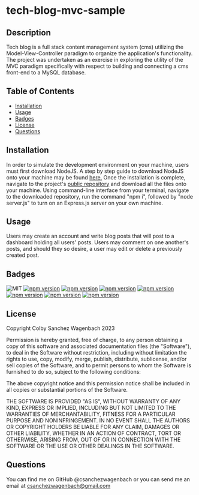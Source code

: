 # tech-blog-mvc-sample

## Description
Tech blog is a full stack content management system (cms) utilizing the Model-View-Controller paradigm to organize the application's functionality. The project was undertaken as an exercise in exploring the utility of the MVC paradigm specifically with respect to building and connecting a cms front-end to a MySQL database.

## Table of Contents
- [Installation](#installation)
- [Usage](#usage)
- [Badges](#badges)
- [License](#license)
- [Questions](#questions)

## Installation
In order to simulate the development environment on your machine, users must first  download NodeJS. A step by step guide to download NodeJS onto your machine may be found [here.](https://coding-boot-camp.github.io/full-stack/nodejs/how-to-install-nodejs) Once the installation is complete, navigate to the project's [public repository](https://github.com/csanchezwagenbach/tech-blog-mvc-sample) and download all the files onto your machine. Using command-line interface from your terminal, navigate to the downloaded repository, run the command "npm i", followed by "node server.js" to turn on an Express.js server on your own machine.

## Usage
Users may create an account and write blog posts that will post to a dashboard holding all users' posts. Users may comment on one another's posts, and should they so desire, a user may edit or delete a previously created post. 

## Badges
![MIT](https://img.shields.io/badge/License-MIT-yellow.svg)
[![npm version](https://badge.fury.io/js/bcrypt.svg)](https://badge.fury.io/js/bcrypt)
[![npm version](https://badge.fury.io/js/connect-session-sequelize.svg)](https://badge.fury.io/js/connect-session-sequelize)
[![npm version](https://badge.fury.io/js/dotenv.svg)](https://badge.fury.io/js/dotenv)
[![npm version](https://badge.fury.io/js/express.svg)](https://badge.fury.io/js/express)
[![npm version](https://badge.fury.io/js/express-session.svg)](https://badge.fury.io/js/express-session)
[![npm version](https://badge.fury.io/js/mysql2.svg)](https://badge.fury.io/js/mysql2)
[![npm version](https://badge.fury.io/js/sequelize.svg)](https://badge.fury.io/js/sequelize)

## License  
Copyright Colby Sanchez Wagenbach 2023

Permission is hereby granted, free of charge, to any person obtaining a copy of this software and associated documentation files (the "Software"), to deal in the Software without restriction, including without limitation the rights to use, copy, modify, merge, publish, distribute, sublicense, and/or sell copies of the Software, and to permit persons to whom the Software is furnished to do so, subject to the following conditions:

The above copyright notice and this permission notice shall be included in all copies or substantial portions of the Software.

THE SOFTWARE IS PROVIDED "AS IS", WITHOUT WARRANTY OF ANY KIND, EXPRESS OR IMPLIED, INCLUDING BUT NOT LIMITED TO THE WARRANTIES OF MERCHANTABILITY, FITNESS FOR A PARTICULAR PURPOSE AND NONINFRINGEMENT. IN NO EVENT SHALL THE AUTHORS OR COPYRIGHT HOLDERS BE LIABLE FOR ANY CLAIM, DAMAGES OR OTHER LIABILITY, WHETHER IN AN ACTION OF CONTRACT, TORT OR OTHERWISE, ARISING FROM, OUT OF OR IN CONNECTION WITH THE SOFTWARE OR THE USE OR OTHER DEALINGS IN THE SOFTWARE.
    
## Questions
You can find me on GitHub @csanchezwagenbach or you can send me an email at csanchezwagenbach@gmail.com
  
